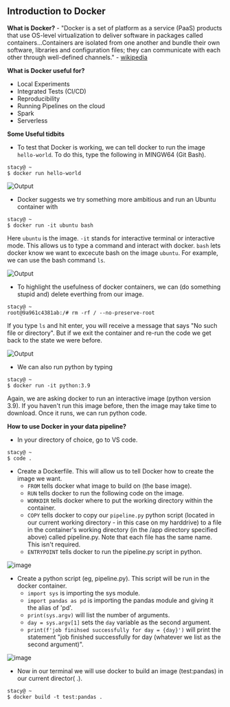 ## Introduction to Docker

**What is Docker?** - "Docker is a set of platform as a service (PaaS) products that use OS-level virtualization to deliver software in packages called containers...Containers are isolated from one another and bundle their own software, libraries and configuration files; they can communicate with each other through well-defined channels." - [wikipedia](https://en.wikipedia.org/wiki/Docker_(software))

**What is Docker useful for?**
- Local Experiments
- Integrated Tests (CI/CD)
- Reproducibility
- Running Pipelines on the cloud
- Spark
- Serverless

**Some Useful tidbits**
- To test that Docker is working, we can tell docker to run the image `hello-world`. To do this, type the following in MINGW64 (Git Bash). 

```console
stacy@ ~ 
$ docker run hello-world
```
![Output](https://user-images.githubusercontent.com/54118138/156458872-8eefb197-b092-4aba-b5c7-a808e7f7707d.png)

- Docker suggests we try something more ambitious and run an Ubuntu container with 

```console
stacy@ ~
$ docker run -it ubuntu bash
```
Here `ubuntu` is the image. `-it` stands for interactive terminal or interactive mode. This allows us to type a command and interact with docker. `bash` lets docker know we want to excecute bash on the image `ubuntu`. For example, we can use the bash command `ls`. 

![Output](https://user-images.githubusercontent.com/54118138/156460822-3cc9d7c1-aafa-4c14-9466-cab629e9a2de.png)

- To highlight the usefulness of docker containers, we can (do something stupid and) delete everthing from our image.

```console
stacy@ ~
root@9a961c4381ab:/# rm -rf / --no-preserve-root
```

If you type `ls` and hit enter, you will receive a message that says "No such file or directory". But if we exit the container and re-run the code we get back to the state we were before. 

![Output](https://user-images.githubusercontent.com/54118138/156463116-0f43be26-9003-4410-95a2-fb4c2a8abe9b.png)

- We can also run python by typing

```console
stacy@ ~
$ docker run -it python:3.9
```

Again, we are asking docker to run an interactive image (python version 3.9). If you haven't run this image before, then the image may take time to download. Once it runs, we can run python code.

**How to use Docker in your data pipeline?**

- In your directory of choice, go to VS code.

```console
stacy@ ~
$ code .
````

- Create a Dockerfile. This will allow us to tell Docker how to create the image we want.
    - `FROM` tells docker what image to build on (the base image).
    - `RUN` tells docker to run the following code on the image.
    - `WORKDIR` tells docker where to put the working directory within the container.
    - `COPY` tells docker to copy our `pipeline.py` python script (located in our current working directory - in this case on my harddrive) to a file in the container's working directory (in the /app directory specified above) called pipeline.py. Note that each file has the same name. This isn't required.
    - `ENTRYPOINT` tells docker to run the pipeline.py script in python.

![image](https://user-images.githubusercontent.com/54118138/156614473-c2745799-fbb8-4e07-a81b-55bf9aad27cf.png)

- Create a python script (eg, pipeline.py). This script will be run in the docker container.
    - `import sys` is importing the sys module.
    - `import pandas as pd` is importing the pandas module and giving it the alias of 'pd'.
    - `print(sys.argv)` will list the number of arguments.
    - `day = sys.argv[1]` sets the `day` variable as the second argument.
    - `print(f'job finihsed successfully for day = {day}')` will print the statement "job finished successfully for day (whatever we list as the second argument)".

![image](https://user-images.githubusercontent.com/54118138/156616461-8b47ca73-9319-4e3f-b2b3-9a9148ea3ed4.png)

- Now in our terminal we will use docker to build an image (test:pandas) in our current director( .).

```console
stacy@ ~
$ docker build -t test:pandas .
```


